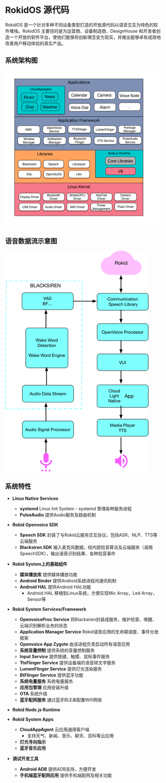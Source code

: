 # RokidOS 源代码

RokidOS 是一个针对多种不同设备类型打造的开放源代码以语音交互为特色的软件堆栈。RokidOS 主要目的是为运营商、设备制造商、DesignHouse 和开发者创造一个开放的软件平台，使他们能够将创新理念变为现实，并推出能够卓有成效地改善用户移动体验的真实产品。

## 系统架构图
![Rokid_Linux_Architecture](../../files/RokidOS_Architecture-1.png)

## 语音数据流示意图
![Rokid_Sdk_Architecture](../../files/Rokid_Sdk_Architecture.png)

## 系统特性
* **Linux Native Services**
	* **systemd** Linux Init System - systemd 管理各种服务进程
	* **PulseAudio** 提供Audio服务及路由机制

* **Rokid Openvoice SDK**
	* **Speech SDK** 封装了与Rokid云服务交互协议，包括ASR、NLP、TTS等云端服务
	* **Blacksiren SDK** 输入麦克风数据，经内部拾音算法及云端服务（调用SpeechSDK），输出语音识别结果、各种拾音事件

* **Rokid System上的基础组件**
	* **媒体播放库** 提供媒体播放功能
	* **Android Binder** 提供Android系统进程间通讯机制
	* **Android HAL** 提供Android HAL功能
		* Android HAL 移植到Linux系统，方便实现Mic Array，Led Array，Sensor等

* **Rokid System Services/Framework**
	* **OpenvoiceProc Service** 将Blacksiren封装成服务，维护拾音、唤醒、云端识别解析业务的状态
	* **Application Manager Service** Rokid语音应用的生命期调度、事件分发框架
	* **Openvoice App Zygote** 由该进程负责启动所有语音应用
	* **系统音量控制** 提供系统的音量控制服务
	* **Input Service** 提供按键、触摸、鼠标事件服务
	* **TtsFlinger Service** 提供设备端的语音转文字服务
	* **LumenFlinger Service** 提供灯光渲染服务
	* **BtFlinger Service** 提供蓝牙功能
	* **系统电量服务** 系统电量服务
	* **应用包管理** 应用安装升级
	* **OTA** 系统升级
	* **蓝牙配网服务** 通过蓝牙BLE来配置Wifi网络

* **Rokid Node.js Runtime**

* **Rokid System Apps**
	* **CloudAppAgent** 云应用通用客户端
		* 支持天气、新闻、音乐、聊天、百科等云应用
	* **灯光寻向指示**
	* **蓝牙音乐应用**

* **调试开发工具**
	* **Android ADB** 提供ADB支持，方便开发
	* **手机端蓝牙配网应用** 提供手机端配网及相关功能



